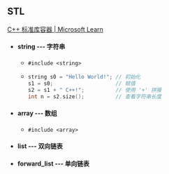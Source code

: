

## STL

[C++ 标准库容器 | Microsoft Learn](https://learn.microsoft.com/zh-cn/cpp/standard-library/stl-containers?view=msvc-170)

- #### string --- 字符串

  - `#include <string>` 

  - ```C++
    string s0 = "Hello World!";	// 初始化
    s1 = s0;					// 赋值
    s2 = s1 + " C++!";			// 使用 '+' 拼接
    int n = s2.size();			// 查看字符串长度
    ```


- #### array --- 数组

  - `#include <array>` 

- #### list --- 双向链表

- #### forward_list --- 单向链表














